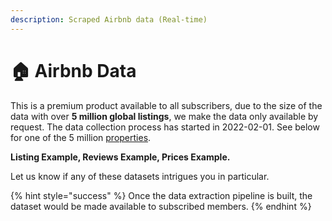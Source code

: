 ```yaml
---
description: Scraped Airbnb data (Real-time)
---
```


# 🏠 Airbnb Data

This is a premium product available to all subscribers, due to the size of the data with over **5 million global listings**, we make the data only available by request. The data collection process has started in 2022-02-01. See below for one of the 5 million [properties](https://www.airbnb.com/rooms/58506).

**Listing Example, Reviews Example, Prices Example.**

Let us know if any of these datasets intrigues you in particular.

{% hint style="success" %}
Once the data extraction pipeline is built, the dataset would be made available to subscribed members.
{% endhint %}
